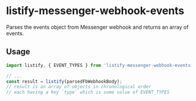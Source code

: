 # listify-messenger-webhook-events

Parses the events object from Messenger webhook and returns an array of events.

## Usage

```javascript
import listify, { EVENT_TYPES } from 'listify-messenger-webhook-events';

// ...
const result = listify(parsedFbWebhookBody);
// result is an array of objects in chronological order
// each having a key `type` which is some value of EVENT_TYPES 
```
